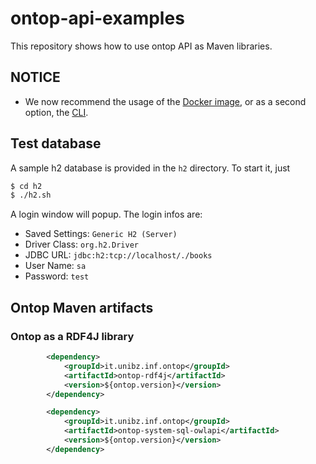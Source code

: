 ontop-api-examples
==============

This repository shows how to use ontop API as Maven libraries.

NOTICE
-----

- We now recommend the usage of the [Docker image](https://hub.docker.com/repository/docker/ontop/ontop-endpoint), or as a second option, the [CLI](https://ontop-vkg.org/guide/cli.html#ontop-endpoint).

## Test database

A sample h2 database is provided in the `h2` directory. To start it, just

```bash
$ cd h2
$ ./h2.sh
```
A login window will popup. The login infos are:

- Saved Settings: `Generic H2 (Server)`
- Driver Class: `org.h2.Driver`
- JDBC URL: `jdbc:h2:tcp://localhost/./books`
- User Name: `sa`
- Password: `test`

## Ontop Maven artifacts

### Ontop as a RDF4J library

```xml
        <dependency>
            <groupId>it.unibz.inf.ontop</groupId>
            <artifactId>ontop-rdf4j</artifactId>
            <version>${ontop.version}</version>
        </dependency>
```

```xml
        <dependency>
            <groupId>it.unibz.inf.ontop</groupId>
            <artifactId>ontop-system-sql-owlapi</artifactId>
            <version>${ontop.version}</version>
        </dependency>
```
